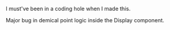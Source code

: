 I must've been in a coding hole when I made this.

Major bug in demical point logic inside the Display component.
